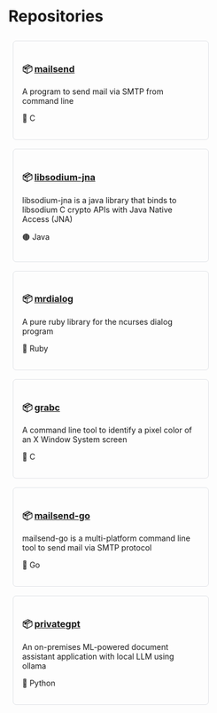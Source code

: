 # Repositories

<div style="display: flex; flex-wrap: wrap;">

<!-- Repository: mailsend -->
<div style="border: 1px solid #e1e4e8; border-radius: 6px; padding: 16px; margin: 8px; width: 320px;">
  <h3>
    📦 <a href="https://github.com/yourusername/mailsend">mailsend</a>
  </h3>
  <p>A program to send mail via SMTP from command line</p>
  <p>🔵 C</p>
</div>

<!-- Repository: libsodium-jna -->
<div style="border: 1px solid #e1e4e8; border-radius: 6px; padding: 16px; margin: 8px; width: 320px;">
  <h3>
    📦 <a href="https://github.com/yourusername/libsodium-jna">libsodium-jna</a>
  </h3>
  <p>libsodium-jna is a java library that binds to libsodium C crypto APIs with Java Native Access (JNA)</p>
  <p>🟤 Java</p>
</div>

<!-- Repository: mrdialog -->
<div style="border: 1px solid #e1e4e8; border-radius: 6px; padding: 16px; margin: 8px; width: 320px;">
  <h3>
    📦 <a href="https://github.com/yourusername/mrdialog">mrdialog</a>
  </h3>
  <p>A pure ruby library for the ncurses dialog program</p>
  <p>🔴 Ruby</p>
</div>

<!-- Repository: grabc -->
<div style="border: 1px solid #e1e4e8; border-radius: 6px; padding: 16px; margin: 8px; width: 320px;">
  <h3>
    📦 <a href="https://github.com/yourusername/grabc">grabc</a>
  </h3>
  <p>A command line tool to identify a pixel color of an X Window System screen</p>
  <p>🔵 C</p>
</div>

<!-- Repository: mailsend-go -->
<div style="border: 1px solid #e1e4e8; border-radius: 6px; padding: 16px; margin: 8px; width: 320px;">
  <h3>
    📦 <a href="https://github.com/yourusername/mailsend-go">mailsend-go</a>
  </h3>
  <p>mailsend-go is a multi-platform command line tool to send mail via SMTP protocol</p>
  <p>🔵 Go</p>
</div>

<!-- Repository: privategpt -->
<div style="border: 1px solid #e1e4e8; border-radius: 6px; padding: 16px; margin: 8px; width: 320px;">
  <h3>
    📦 <a href="https://github.com/yourusername/privategpt">privategpt</a>
  </h3>
  <p>An on-premises ML-powered document assistant application with local LLM using ollama</p>
  <p>🔵 Python</p>
</div>

</div>
